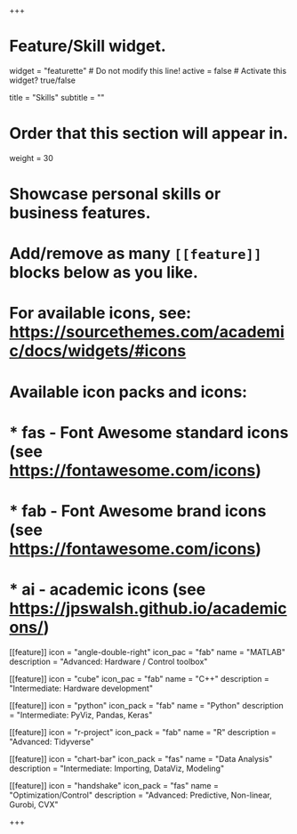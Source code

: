 +++
# Feature/Skill widget.
widget = "featurette"  # Do not modify this line!
active = false  # Activate this widget? true/false

title = "Skills"
subtitle = ""

# Order that this section will appear in.
weight = 30

# Showcase personal skills or business features.
# 
# Add/remove as many `[[feature]]` blocks below as you like.
# 
# For available icons, see: https://sourcethemes.com/academic/docs/widgets/#icons
# 
# Available icon packs and icons:
# * fas - Font Awesome standard icons (see https://fontawesome.com/icons)
# * fab - Font Awesome brand icons (see https://fontawesome.com/icons)
# * ai - academic icons (see https://jpswalsh.github.io/academicons/)


[[feature]]
  icon = "angle-double-right"
  icon_pac = "fab"
  name = "MATLAB"
  description = "Advanced: Hardware / Control toolbox"


[[feature]]
  icon = "cube"
  icon_pac = "fab"
  name = "C++"
  description = "Intermediate: Hardware development"

[[feature]]
  icon = "python"
  icon_pack = "fab"
  name = "Python"
  description = "Intermediate: PyViz, Pandas, Keras"

[[feature]]
  icon = "r-project"
  icon_pack = "fab"
  name = "R"
  description = "Advanced: Tidyverse"
  
[[feature]]
  icon = "chart-bar"
  icon_pack = "fas"
  name = "Data Analysis"
  description = "Intermediate: Importing, DataViz, Modeling"
  
[[feature]]
  icon = "handshake"
  icon_pack = "fas"
  name = "Optimization/Control"
  description = "Advanced: Predictive, Non-linear, Gurobi, CVX"  

+++
